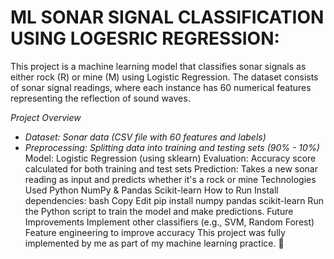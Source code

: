 # ML SONAR SIGNAL CLASSIFICATION USING LOGESRIC REGRESSION:
This project is a machine learning model that classifies sonar signals as either rock (R) or mine (M) using Logistic Regression. The dataset consists of sonar signal readings, where each instance has 60 numerical features representing the reflection of sound waves.

*Project Overview*
* *Dataset: Sonar data (CSV file with 60 features and labels)*
* *Preprocessing: Splitting data into training and testing sets (90% - 10%)*
Model: Logistic Regression (using sklearn)
Evaluation: Accuracy score calculated for both training and test sets
Prediction: Takes a new sonar reading as input and predicts whether it's a rock or mine
Technologies Used
Python
NumPy & Pandas
Scikit-learn
How to Run
Install dependencies:
bash
Copy
Edit
pip install numpy pandas scikit-learn
Run the Python script to train the model and make predictions.
Future Improvements
Implement other classifiers (e.g., SVM, Random Forest)
Feature engineering to improve accuracy
This project was fully implemented by me as part of my machine learning practice. 🚀
